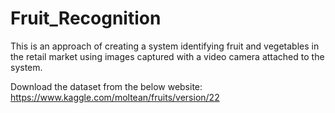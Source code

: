 # Fruit_Recognition

This is an approach of creating a system identifying fruit and vegetables in the retail market using images captured with a video camera attached to the system.

Download the dataset from the below website:
https://www.kaggle.com/moltean/fruits/version/22

